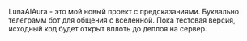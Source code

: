 LunaAIAura - это мой новый проект с предсказаниями. Буквально телеграмм бот для общения с вселенной. Пока тестовая версия, исходный код будет открыт вплоть до деплоя на сервер. 

